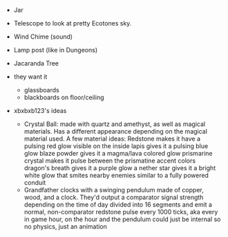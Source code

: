 - Jar
- Telescope to look at pretty Ecotones sky.
- Wind Chime (sound)
- Lamp post (like in Dungeons)
- Jacaranda Tree

- they want it
  - glassboards
  - blackboards on floor/ceiling

- xbxbxb123's ideas
  - Crystal Ball: made with quartz and amethyst, as well as magical materials. Has a different appearance depending on the magical material used.
    A few material ideas:
    Redstone makes it have a pulsing red glow visible on the inside
    lapis gives it a pulsing blue glow
    blaze powder gives it a magma/lava colored glow
    prismarine crystal makes it pulse between the prismatine accent colors
    dragon's breath gives it a purple glow
    a nether star gives it a bright white glow that smites nearby enemies similar to a fully powered conduit
  - Grandfather clocks with a swinging pendulum made of copper, wood, and a clock.
    They'd output a comparator signal strength depending on the time of day divided into 16 segments and emit a normal, non-comparator redstone pulse every 1000 ticks, aka every in game hour, on the hour
    and the pendulum could just be internal
    so no physics, just an animation